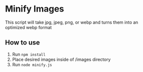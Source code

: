 # Minify Images

This script will take jpg, jpeg, png, or webp and turns them into an optimized webp format

## How to use

1. Run `npm install`
2. Place desired images inside of /images directory
3. Run `node minify.js`
